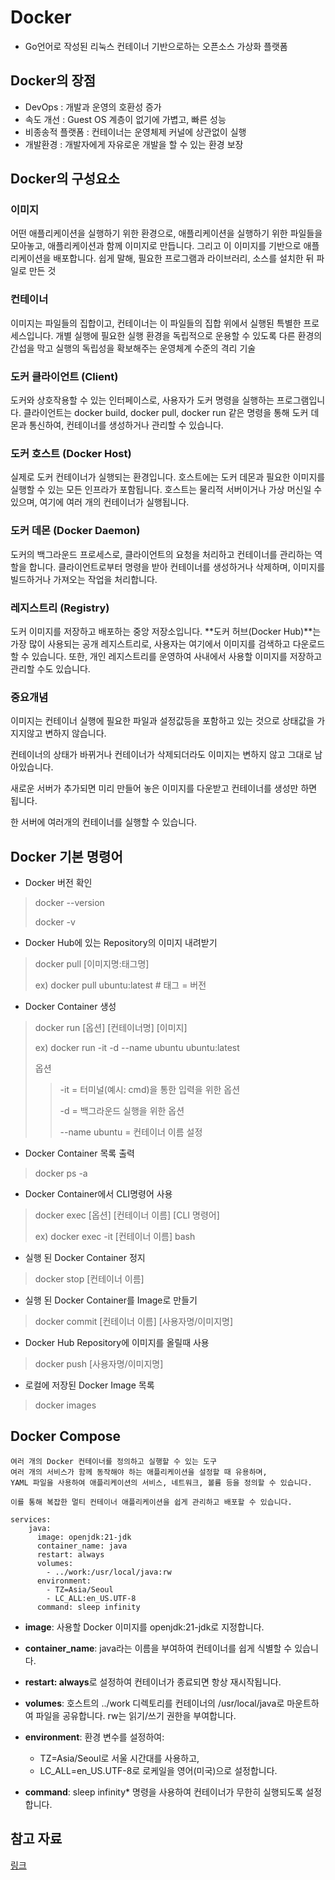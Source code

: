 # Docker
- Go언어로 작성된 리눅스 컨테이너 기반으로하는 오픈소스 가상화 플랫폼

## Docker의 장점
- DevOps : 개발과 운영의 호환성 증가
- 속도 개선 : Guest OS 계층이 없기에 가볍고, 빠른 성능
- 비종송적 플랫폼 : 컨테이너는 운영체제 커널에 상관없이 실행
- 개발환경 : 개발자에게 자유로운 개발을 할 수 있는 환경 보장

## Docker의 구성요소
### 이미지
어떤 애플리케이션을 실행하기 위한 환경으로, 애플리케이션을 실행하기 위한 파일들을 모아놓고, 애플리케이션과 함께 이미지로 만듭니다. 
그리고 이 이미지를 기반으로 애플리케이션을 배포합니다. 쉽게 말해, 필요한 프로그램과 라이브러리, 소스를 설치한 뒤 파일로 만든 것

### 컨테이너
이미지는 파일들의 집합이고, 컨테이너는 이 파일들의 집합 위에서 실행된 특별한 프로세스입니다. 
개별 실행에 필요한 실행 환경을 독립적으로 운용할 수 있도록 다른 환경의 간섭을 막고 실행의 독립성을 확보해주는 운영체계 수준의 격리 기술

### 도커 클라이언트 (Client)
도커와 상호작용할 수 있는 인터페이스로, 사용자가 도커 명령을 실행하는 프로그램입니다. 클라이언트는 docker build, docker pull, docker run 같은 명령을 통해 도커 데몬과 통신하여, 컨테이너를 생성하거나 관리할 수 있습니다.

### 도커 호스트 (Docker Host)
실제로 도커 컨테이너가 실행되는 환경입니다. 호스트에는 도커 데몬과 필요한 이미지를 실행할 수 있는 모든 인프라가 포함됩니다. 호스트는 물리적 서버이거나 가상 머신일 수 있으며, 여기에 여러 개의 컨테이너가 실행됩니다.

### 도커 데몬 (Docker Daemon)
도커의 백그라운드 프로세스로, 클라이언트의 요청을 처리하고 컨테이너를 관리하는 역할을 합니다. 클라이언트로부터 명령을 받아 컨테이너를 생성하거나 삭제하며, 이미지를 빌드하거나 가져오는 작업을 처리합니다.

### 레지스트리 (Registry)
도커 이미지를 저장하고 배포하는 중앙 저장소입니다. **도커 허브(Docker Hub)**는 가장 많이 사용되는 공개 레지스트리로, 사용자는 여기에서 이미지를 검색하고 다운로드할 수 있습니다. 또한, 개인 레지스트리를 운영하여 사내에서 사용할 이미지를 저장하고 관리할 수도 있습니다.

### 중요개념
이미지는 컨테이너 실행에 필요한 파일과 설정값등을 포함하고 있는 것으로 상태값을 가지지않고 변하지 않습니다.

컨테이너의 상태가 바뀌거나 컨테이너가 삭제되더라도 이미지는 변하지 않고 그대로 남아있습니다.

새로운 서버가 추가되면 미리 만들어 놓은 이미지를 다운받고 컨테이너를 생성만 하면 됩니다.

한 서버에 여러개의 컨테이너를 실행할 수 있습니다.


## Docker 기본 명령어
- Docker 버전 확인
> docker --version
> 
> docker -v

- Docker Hub에 있는 Repository의 이미지 내려받기
> docker pull [이미지명:태그명]
> 
> ex) docker pull ubuntu:latest  # 태그 = 버전

- Docker Container 생성
> docker run [옵션] [컨테이너명] [이미지]
> 
> ex) docker run -it -d --name ubuntu ubuntu:latest
> 
> 옵션
 >>-it = 터미널(예시: cmd)을 통한 입력을 위한 옵션
 >>
 >>-d = 백그라운드 실행을 위한 옵션
 >>
 >>--name ubuntu = 컨테이너 이름 설정

- Docker Container 목록 출력
> docker ps -a

- Docker Container에서 CLI명령어 사용
> docker exec [옵션] [컨테이너 이름] [CLI 명령어]
>
> ex) docker exec -it [컨테이너 이름] bash

- 실행 된 Docker Container 정지
> docker stop [컨테이너 이름]

- 실행 된 Docker Container를 Image로 만들기
> docker commit [컨테이너 이름] [사용자명/이미지명]

- Docker Hub Repository에 이미지를 올릴때 사용
> docker push [사용자명/이미지명]

- 로컬에 저장된 Docker Image 목록
> docker images

## Docker Compose
```
여러 개의 Docker 컨테이너를 정의하고 실행할 수 있는 도구
여러 개의 서비스가 함께 동작해야 하는 애플리케이션을 설정할 때 유용하며, 
YAML 파일을 사용하여 애플리케이션의 서비스, 네트워크, 볼륨 등을 정의할 수 있습니다.

이를 통해 복잡한 멀티 컨테이너 애플리케이션을 쉽게 관리하고 배포할 수 있습니다.
```
```
services:
    java:
      image: openjdk:21-jdk
      container_name: java
      restart: always
      volumes:
        - ../work:/usr/local/java:rw
      environment:
        - TZ=Asia/Seoul
        - LC_ALL:en_US.UTF-8
      command: sleep infinity
```

- **image**: 사용할 Docker 이미지를 openjdk:21-jdk로 지정합니다.

- **container_name**: java라는 이름을 부여하여 컨테이너를 쉽게 식별할 수 있습니다.

- **restart: always**로 설정하여 컨테이너가 종료되면 항상 재시작됩니다.

- **volumes**: 호스트의 ../work 디렉토리를 컨테이너의 /usr/local/java로 마운트하여 파일을 공유합니다. rw는 읽기/쓰기 권한을 부여합니다.

- **environment**: 환경 변수를 설정하여:
  - TZ=Asia/Seoul로 서울 시간대를 사용하고,
  - LC_ALL=en_US.UTF-8로 로케일을 영어(미국)으로 설정합니다.

- **command**: sleep infinity* 명령을 사용하여 컨테이너가 무한히 실행되도록 설정합니다.

## 참고 자료
[링크](https://github.com/JosephBean/Docs/tree/main/docker)




